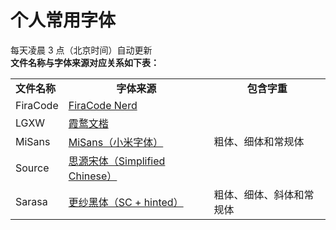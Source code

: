 # 个人常用字体
每天凌晨 3 点（北京时间）自动更新  
**文件名称与字体来源对应关系如下表：**
<table>
  <tr>
    <td><b>文件名称</b></td>
    <td align="center"><b>字体来源</b></td>
    <td align="center"><b>包含字重</b></td>
  </tr>
  <tr>
    <td>FiraCode</td>
    <td><a href="https://github.com/ryanoasis/nerd-fonts">FiraCode Nerd</a></td>
    <td rowspan="4">粗体、细体和常规体</td>
  </tr>
  <tr>
    <td>LGXW</td>
    <td><a href="https://github.com/lxgw/LxgwWenKai">霞鹜文楷</a></td>
  </tr>
  <tr>
    <td>MiSans</td>
    <td><a href="https://hyperos.mi.com/font/zh/">MiSans（小米字体）</a></td>
  </tr>
  <tr>
    <td>Source</td>
    <td><a href="https://github.com/adobe-fonts/source-han-serif">思源宋体（Simplified Chinese）</a></td>
  </tr>
  <tr>
    <td>Sarasa</td>
    <td><a href="https://github.com/be5invis/Sarasa-Gothic">更纱黑体（SC + hinted）</a></td>
    <td>粗体、细体、斜体和常规体</td>
  </tr>
</table>
